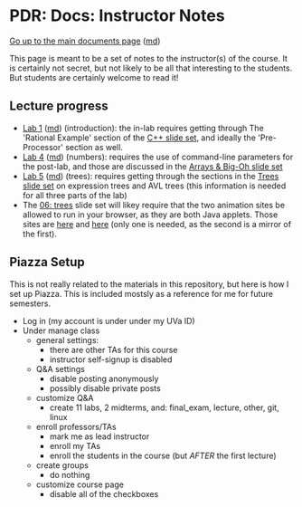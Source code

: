 PDR: Docs: Instructor Notes
===========================

[Go up to the main documents page](index.html) ([md](index.md))

This page is meant to be a set of notes to the instructor(s) of the course.  It is certainly not secret, but not likely to be all that interesting to the students.  But students are certainly welcome to read it!

Lecture progress
----------------

- [Lab 1](../labs/lab01/index.html) ([md](../labs/lab01/index.md)) (introduction): the in-lab requires getting through The 'Rational Example' section of the [C++ slide set](../slides/02-cpp.html), and ideally the 'Pre-Processor' section as well.
- [Lab 4](../labs/lab04/index.html) ([md](../labs/lab04/index.md)) (numbers): requires the use of command-line parameters for the post-lab, and those are discussed in the [Arrays & Big-Oh slide set](../slides/05-arrays-bigoh.html)
- [Lab 5](../labs/lab05/index.html) ([md](../labs/lab05/index.md)) (trees): requires getting through the sections in the [Trees slide set](../slides/06-trees.html) on expression trees and AVL trees (this information is needed for all three parts of the lab)
- The [06: trees](../slides/06-trees.html) slide set will likey require that the two animation sites be allowed to run in your browser, as they are both Java applets.  Those sites are [here](http://www.qmatica.com/DataStructures/Trees/BST.html) and [here](http://webdiis.unizar.es/asignaturas/EDA/AVLTree/avltree.html) (only one is needed, as the second is a mirror of the first).

Piazza Setup
------------

This is not really related to the materials in this repository, but here is how I set up Piazza.  This is included mostsly as a reference for me for future semesters.

- Log in (my account is under under my UVa ID)
- Under manage class
    - general settings:
        - there are other TAs for this course
		- instructor self-signup is disabled
	- Q&A settings
		- disable posting anonymously
		- possibly disable private posts
	- customize Q&A
		- create 11 labs, 2 midterms, and: final_exam, lecture, other, git, linux
	- enroll professors/TAs
		- mark me as lead instructor
		- enroll my TAs
		- enroll the students in the course (but *AFTER* the first lecture)
	- create groups
		- do nothing
	- customize course page
		- disable all of the checkboxes
